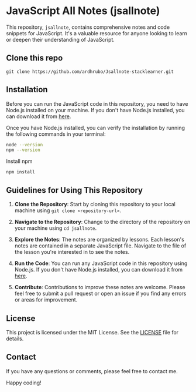 # JavaScript All Notes (jsallnote)

This repository, `jsallnote`, contains comprehensive notes and code snippets for JavaScript. It's a valuable resource for anyone looking to learn or deepen their understanding of JavaScript.

## Clone this repo

```
git clone https://github.com/ardhrubo/Jsallnote-stacklearner.git
```

## Installation

Before you can run the JavaScript code in this repository, you need to have Node.js installed on your machine. If you don't have Node.js installed, you can download it from [here](https://nodejs.org/).

Once you have Node.js installed, you can verify the installation by running the following commands in your terminal:

```bash
node --version
npm --version
```
Install npm
```
npm install
```



## Guidelines for Using This Repository

1. **Clone the Repository**: Start by cloning this repository to your local machine using `git clone <repository-url>`.

2. **Navigate to the Repository**: Change to the directory of the repository on your machine using `cd jsallnote`.

3. **Explore the Notes**: The notes are organized by lessons. Each lesson's notes are contained in a separate JavaScript file. Navigate to the file of the lesson you're interested in to see the notes.

4. **Run the Code**: You can run any JavaScript code in this repository using Node.js. If you don't have Node.js installed, you can download it from [here](https://nodejs.org/).

5. **Contribute**: Contributions to improve these notes are welcome. Please feel free to submit a pull request or open an issue if you find any errors or areas for improvement.

## License

This project is licensed under the MIT License. See the [LICENSE](LICENSE) file for details.

## Contact

If you have any questions or comments, please feel free to contact me.

Happy coding!
